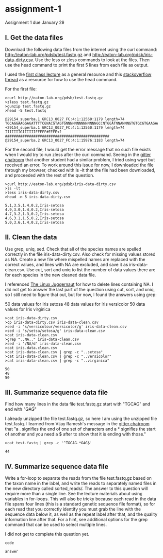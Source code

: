 # assignment-1
Assignment 1 due January 29

## I. Get the data files
Download the following data files from the internet using the curl command: http://eaton-lab.org/pdsb/test.fastq.gz and http://eaton-lab.org/pdsb/iris-data-dirty.csv. Use the less or zless commands to look at the files. Then use the head command to print the first 5 lines from each file as output.

I used the [first class lecture](https://github.com/programming-for-bio/1-Shell-Basics/blob/master/1-PDSB-lecture.pdf) as a general resource and this [stackoverflow thread](https://stackoverflow.com/questions/15747912/how-do-i-use-head-and-tail-to-print-specific-lines-of-a-file) as a resource for how to use the head command.

For the first file:

```
>curl http://eaton-lab.org/pdsb/test.fastq.gz
>zless test.fastq.gz
>gunzip test.fastq.gz
>head -5 test.fastq
```

```
@29154_superba.1 GRC13_0027_FC:4:1:12560:1179 length=74
TGCAGGAAGGAGATTTTCGNACGTAGTGNNNNNNNNNNNNNNGCCNTGGATNNANNNGTGTGCGTGAAGAANAN
+29154_superba.1 GRC13_0027_FC:4:1:12560:1179 length=74
IIIIIIIGIIIIIIFFFFF#EEFE<?################################################
@29154_superba.2 GRC13_0027_FC:4:1:15976:1183 length=74
```

For the second file, I would get the error message that no such file exists when I would try to run zless after the curl command. Seeing in the [gitter chatroom](https://gitter.im/programming-for-bio/Lobby) that another student had a similar problem, I tried using wget but received an error. To work around this issue for now, I downloaded the file through my browser, checked with ls -lt that the file had been downloaded, and proceeded with the rest of the question.

```
>curl http://eaton-lab.org/pdsb/iris-data-dirty.csv
>ls -lt
>less iris-data-dirty.csv
>head -n 5 iris-data-dirty.csv
```

```
5.1,3.5,1.4,0.2,Iris-setosa
4.9,3.0,1.4,0.2,Iris-setosa
4.7,3.2,1.3,0.2,Iris-setosa
4.6,3.1,1.5,0.2,Iris-setosa
5.0,3.6,1.4,0.2,Iris-setosa
```

## II. Clean the data
Use grep, uniq, sed. Check that all of the species names are spelled correctly in the file iris-data-dirty.csv. Also check for missing values stored as NA. Create a new file where mispelled names are replaced with the correct values, and lines with NA are excluded, and save it as iris-data-clean.csv. Use cut, sort and uniq to list the number of data values there are for each species in the new cleaned data file.

I referenced [The Linux Juggernaut](https://www.linuxnix.com/sed-delete-a-matched-line-from-a-file/) for how to delete lines containing NA. I did not get to answer the last part of the question using cut, sort, and uniq, so I still need to figure that out, but for now, I found the answers using grep:

50 data values for Iris setosa
48 data values for Iris versicolor
50 data values for Iris virginica

```
>cat iris-data-dirty.csv
>cp iris-data-dirty.csv iris-data-clean.csv
>sed -i 's/versicolour/versicolor/g' iris-data-clean.csv
>sed -i 's/setsa/setosa/g' iris-data-clean.csv
>cat iris-data-clean.csv
>grep "..NA.." iris-data-clean.csv
>sed -i '/NA/d' iris-data-clean.csv
>cat iris.data.clean.csv
>cat iris-data-clean.csv | grep -c "..setosa"
>cat iris-data-clean.csv | grep -c "..versicolor"
>cat iris-data-clean.csv | grep -c "..virginica"
```
```
50
48
50
```

## III. Summarize sequence data file
Find how many lines in the data file test.fastq.gz start with "TGCAG" and end with "GAG"

I already unzipped the file test.fastq.gz, so here I am using the unzipped file test.fastq. I learned from Vijay Ramesh's message in the [gitter chatroom](https://gitter.im/programming-for-bio/Lobby) that "a . signifies the end of one set of characters and a * signifies the start of another and you need a $ after to show that it is ending with those."

```
>cat test.fastq | grep -c '^TGCAG.*GAG$'
```

```
44
```

## IV. Summarize sequence data file
Write a for-loop to separate the reads from the file test.fastq.gz based on the taxon name in the label, and write the reads to separately named files in the new directory called sorted_reads/. The answer to this question will require more than a single line. See the lecture materials about using variables in for-loops. This will also be tricky because each read in the data file spans four lines (this is a standard genetic sequence file format), so for each read that you correctly identify you must grab the line with the sequence data below it, as well as the repeat label after that, and the quality information line after that. For a hint, see additional options for the grep command that can be used to select multiple lines.

I did not get to complete this question yet.

```
code
```
```
answer
```

